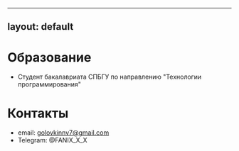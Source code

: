 
---
layout: default
---

# Образование
- Студент бакалавриата СПБГУ по направлению "Технологии программирования"

# Контакты
- email: golovkinnv7@gmail.com
- Telegram: @FANIX_X_X